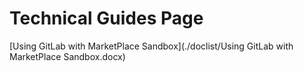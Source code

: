 # Technical Guides Page

[Using GitLab with MarketPlace Sandbox](./doclist/Using GitLab with MarketPlace Sandbox.docx)  
